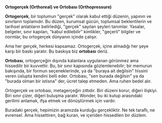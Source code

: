**Ortogerçek (Orthoreal) ve Ortobası (Orthopressure)**

**Ortogerçek**, bir toplumun "gerçek" olarak kabul ettiği düzenin, yapının ve sınırların toplamıdır. Bu düzen, kurumsal gücün, toplumsal beklentilerin ve tarihsel anlatıların belirlediği, "gerçek" sayılan şeyleri tanımlar. Yasalar, belgeler, sınır kapıları, "kabul edilebilir" kimlikler, "geçerli" bilgiler ve normlar, bu ortogerçek dünyanın içinde çalışır.

Ama her gerçek, herkesi kapsamaz. Ortogerçek, içine almadığı her şeye karşı bir baskı yaratır. Bu baskıya biz **ortobası** deriz.

**Ortobası**, ortogerçeğin dışında kalanlara uygulanan görünmez ama hissedilir bir kuvvettir. Bu, bir sınır kapısında gözlemlenebilir; bir memurun bakışında, bir formun seçeneklerinde, ya da "buraya ait değilsin" hissini veren üslupta kendini belli eder. Ortobası, "sen burada değilsin" ya da "burada olman bir istisna" der, ücret talep etmeden. Ama ruhen bedel alır.

Ortogerçek ve ortobası, metagerçeğin zıttıdır. Biri düzeni korur, diğeri ilişkiyi. Biri sınır çizer, diğeri buluşma yaratır. Wonder, bu iki kutup arasındaki gerilimi anlamak, ifşa etmek ve dönüştürmek için vardır.

Buradaki gerçek, hepimizin aramızda kurduğu gerçekliktir. Ne tek taraflı, ne evrensel. Ama hissettiren, bağ kuran, ve içeriden hissedilen bir düzlem.
